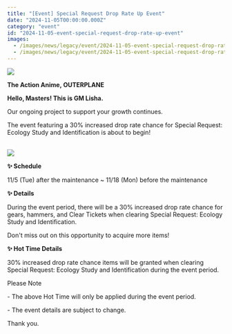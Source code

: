 ```yaml
---
title: "[Event] Special Request Drop Rate Up Event"
date: "2024-11-05T00:00:00.000Z"
category: "event"
id: "2024-11-05-event-special-request-drop-rate-up-event"
images:
  - /images/news/legacy/event/2024-11-05-event-special-request-drop-rate-up-event/996bc6a914fe46fcbd0e896f8064384e.webp
  - /images/news/legacy/event/2024-11-05-event-special-request-drop-rate-up-event/32206602e3d6454388b97fe02ba86065.webp
---
```


![](/images/news/legacy/event/2024-11-05-event-special-request-drop-rate-up-event/996bc6a914fe46fcbd0e896f8064384e.webp)

**The Action Anime, OUTERPLANE**

**Hello, Masters! This is GM Lisha.**

Our ongoing project to support your growth continues.

The event featuring a 30% increased drop rate chance for Special Request: Ecology Study and Identification is about to begin!

   
![](/images/news/legacy/event/2024-11-05-event-special-request-drop-rate-up-event/32206602e3d6454388b97fe02ba86065.webp)  
  

**✨ Schedule**

11/5 (Tue) after the maintenance ~ 11/18 (Mon) before the maintenance  
  

**✨ Details**

During the event period, there will be a 30% increased drop rate chance for gears, hammers, and Clear Tickets when clearing Special Request: Ecology Study and Identification.

Don't miss out on this opportunity to acquire more items!

**✨ Hot Time Details**

30% increased drop rate chance items will be granted when clearing Special Request: Ecology Study and Identification during the event period.

Please Note

\- The above Hot Time will only be applied during the event period.

\- The event details are subject to change.

Thank you.
